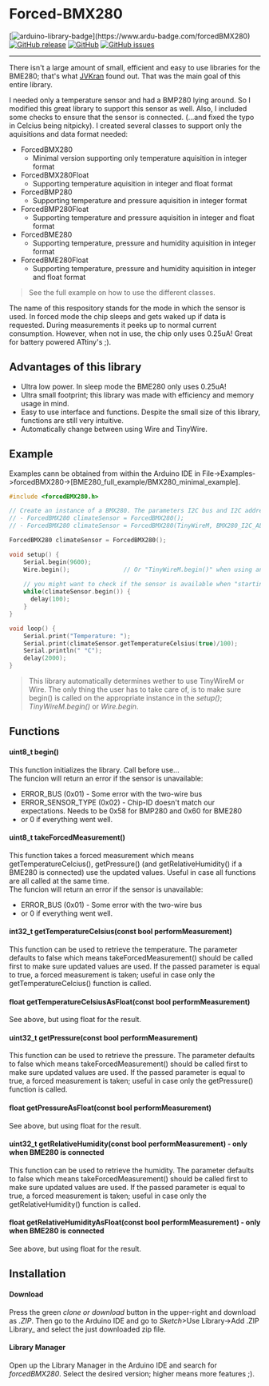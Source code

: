 # Forced-BMX280

[![arduino-library-badge](https://www.ardu-badge.com/badge/forcedBMX280.svg?)](https://www.ardu-badge.com/forcedBMX280)
[![GitHub release](https://img.shields.io/github/release/soylentOrange/Forced-BMX280.svg)](https://github.com/soylentOrange/Forced-BMX280/releases)
[![GitHub](https://img.shields.io/github/license/soylentOrange/Forced-BMX280)](https://github.com/soylentOrange/Forced-BMX280/blob/master/LICENSE)
[![GitHub issues](https://img.shields.io/github/issues/soylentOrange/Forced-BMX280)](https://github.com/soylentOrange/Forced-BMX280/issues)

---

There isn't a large amount of small, efficient and easy to use libraries for the BME280; that's what [JVKran](https://github.com/JVKran/Forced-BME280) found out.
That was the main goal of this entire library.

I needed only a temperature sensor and had a BMP280 lying around. So I modified this great library to support this sensor as well. Also, I included some checks to ensure that the sensor is connected. (...and fixed the typo in Celcius being nitpicky). I created several classes to support only the aquisitions and data format needed: 
* ForcedBMX280
  * Minimal version supporting only temperature aquisition in integer format
* ForcedBMX280Float
  * Supporting temperature aquisition in integer and float format
* ForcedBMP280
  * Supporting temperature and pressure aquisition in integer format
* ForcedBMP280Float
  * Supporting temperature and pressure aquisition in integer and float format
* ForcedBME280
  * Supporting temperature, pressure and humidity aquisition in integer format
* ForcedBME280Float
  * Supporting temperature, pressure and humidity aquisition in integer and float format

> See the full example on how to use the different classes.

The name of this respository stands for the mode in which the sensor is used. In forced mode the chip sleeps and gets waked up if data is requested. During measurements it peeks up to normal current consumption. However, when not in use, the chip only uses 0.25uA! Great for battery powered ATtiny's ;).

## Advantages of this library
- Ultra low power. In sleep mode the BME280 only uses 0.25uA!
- Ultra small footprint; this library was made with efficiency and memory usage in mind.
- Easy to use interface and functions. Despite the small size of this library, functions are still very intuitive.
- Automatically change between using Wire and TinyWire.


## Example
Examples cann be obtained from within the Arduino IDE in File->Examples->forcedBMX280->[BME280_full_example/BMX280_minimal_example].
```c++
#include <forcedBMX280.h>

// Create an instance of a BMX280. The parameters I2C bus and I2C address are optional. For example:
// - ForcedBMX280 climateSensor = ForcedBMX280();
// - ForcedBMX280 climateSensor = ForcedBMX280(TinyWireM, BMX280_I2C_ALT_ADDR);

ForcedBMX280 climateSensor = ForcedBMX280(); 

void setup() {
	Serial.begin(9600);
	Wire.begin(); 				// Or "TinyWireM.begin()" when using an ATtiny.
	
	// you might want to check if the sensor is available when "starting it up"
	while(climateSensor.begin()) {
	  delay(100);
	} 
}

void loop() {
	Serial.print("Temperature: ");
	Serial.print(climateSensor.getTemperatureCelsius(true)/100);
	Serial.println(" °C");
	delay(2000);
}
```

> This library automatically determines wether to use TinyWireM or Wire. The only thing the user has to take care of, is to make sure begin() is called
on the appropriate instance in the _setup()_; _TinyWireM.begin()_ or _Wire.begin_.

## Functions
#### uint8_t begin() 
This function initializes the library. Call before use...  
The funcion will return an error if the sensor is unavailable:
* ERROR_BUS (0x01) - Some error with the two-wire bus
* ERROR_SENSOR_TYPE (0x02) - Chip-ID doesn't match our expectations. Needs to be 0x58 for BMP280 and 0x60 for BME280
* or 0 if everything went well.
#### uint8_t takeForcedMeasurement() 
This function takes a forced measurement which means getTemperatureCelcius(), getPressure() (and getRelativeHumidity() if a BME280 is connected) use the updated values. Useful in case all functions are all called at the same time.  
The funcion will return an error if the sensor is unavailable:
* ERROR_BUS (0x01) - Some error with the two-wire bus
* or 0 if everything went well.
#### int32_t getTemperatureCelsius(const bool performMeasurement) 
This function can be used to retrieve the temperature. The parameter defaults to false which means takeForcedMeasurement() should be called first to make sure updated values are used. If the passed parameter is equal to true, a forced measurement is taken; useful in case only the getTemperatureCelcius() function is called.
#### float getTemperatureCelsiusAsFloat(const bool performMeasurement) 
See above, but using float for the result. 
#### uint32_t getPressure(const bool performMeasurement) 
This function can be used to retrieve the pressure. The parameter defaults to false which means takeForcedMeasurement() should be called first to make sure updated values are used. If the passed parameter is equal to true, a forced measurement is taken; useful in case only the getPressure() function is called.
#### float getPressureAsFloat(const bool performMeasurement) 
See above, but using float for the result. 
#### uint32_t getRelativeHumidity(const bool performMeasurement) - only when BME280 is connected
This function can be used to retrieve the humidity. The parameter defaults to false which means takeForcedMeasurement() should be called first to make sure updated values are used. If the passed parameter is equal to true, a forced measurement is taken; useful in case only the getRelativeHumidity() function is called.
#### float getRelativeHumidityAsFloat(const bool performMeasurement) - only when BME280 is connected
See above, but using float for the result. 


## Installation
#### Download
Press the green _clone or download_ button in the upper-right and download as _.ZIP_. Then go to the Arduino IDE and go to _Sketch_>Use Library->Add .ZIP Library_ and select the just downloaded zip file.

#### Library Manager
Open up the Library Manager in the Arduino IDE and search for *forcedBMX280*. Select the desired version; higher means more features ;).
